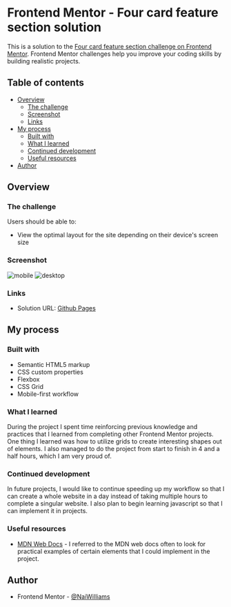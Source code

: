 # Frontend Mentor - Four card feature section solution

This is a solution to the [Four card feature section challenge on Frontend Mentor](https://www.frontendmentor.io/challenges/four-card-feature-section-weK1eFYK). Frontend Mentor challenges help you improve your coding skills by building realistic projects. 

## Table of contents

- [Overview](#overview)
  - [The challenge](#the-challenge)
  - [Screenshot](#screenshot)
  - [Links](#links)
- [My process](#my-process)
  - [Built with](#built-with)
  - [What I learned](#what-i-learned)
  - [Continued development](#continued-development)
  - [Useful resources](#useful-resources)
- [Author](#author)

## Overview

### The challenge

Users should be able to:

- View the optimal layout for the site depending on their device's screen size

### Screenshot
![mobile](https://user-images.githubusercontent.com/83989593/123680233-76dce400-d816-11eb-99d9-ff7457458636.png)
![desktop](https://user-images.githubusercontent.com/83989593/123683647-75adb600-d81a-11eb-932e-f1f011acd561.png)

### Links

- Solution URL: [Github Pages](https://naiwilliams.github.io/Four-Card-Feature-Section/)

## My process

### Built with

- Semantic HTML5 markup
- CSS custom properties
- Flexbox
- CSS Grid
- Mobile-first workflow

### What I learned

During the project I spent time reinforcing previous knowledge and practices that I learned from completing other Frontend Mentor projects. One thing I learned was how to utilize grids to create interesting shapes out of elements. I also managed to do the project from start to finish in 4 and a half hours, which I am very proud of.

### Continued development

In future projects, I would like to continue speeding up my workflow so that I can create a whole website in a day instead of taking multiple hours to complete a singular website. I also plan to begin learning javascript so that I can implement it in projects.

### Useful resources

- [MDN Web Docs](developer.mozilla.org) - I referred to the MDN web docs often to look for practical examples of certain elements that I could implement in the project.

## Author

- Frontend Mentor - [@NaiWilliams](https://www.frontendmentor.io/profile/naiwilliams)
